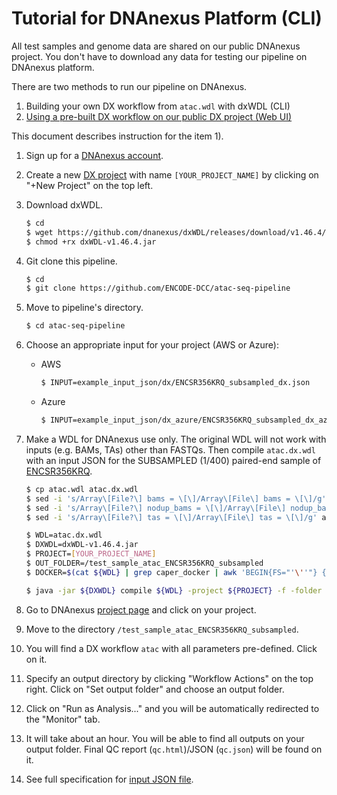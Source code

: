 # Tutorial for DNAnexus Platform (CLI)

All test samples and genome data are shared on our public DNAnexus project. You don't have to download any data for testing our pipeline on DNAnexus platform.

There are two methods to run our pipeline on DNAnexus.

1) Building your own DX workflow from `atac.wdl` with dxWDL (CLI)
2) [Using a pre-built DX workflow on our public DX project (Web UI)](tutorial_dx_web.md)

This document describes instruction for the item 1).

1. Sign up for a [DNAnexus account](https://platform.DNAnexus.com/register).

2. Create a new [DX project](https://platform.DNAnexus.com/projects) with name `[YOUR_PROJECT_NAME]` by clicking on "+New Project" on the top left.

3. Download dxWDL.
    ```bash
    $ cd
    $ wget https://github.com/dnanexus/dxWDL/releases/download/v1.46.4/dxWDL-v1.46.4.jar
    $ chmod +rx dxWDL-v1.46.4.jar
    ```

4. Git clone this pipeline.
    ```bash
    $ cd
    $ git clone https://github.com/ENCODE-DCC/atac-seq-pipeline
    ```

5. Move to pipeline's directory.
    ```bash
    $ cd atac-seq-pipeline
    ```

6. Choose an appropriate input for your project (AWS or Azure):
    * AWS
      ```bash
      $ INPUT=example_input_json/dx/ENCSR356KRQ_subsampled_dx.json
      ```
    * Azure
      ```bash
      $ INPUT=example_input_json/dx_azure/ENCSR356KRQ_subsampled_dx_azure.json
      ```

7. Make a WDL for DNAnexus use only. The original WDL will not work with inputs (e.g. BAMs, TAs) other than FASTQs. Then compile `atac.dx.wdl` with an input JSON for the SUBSAMPLED (1/400) paired-end sample of [ENCSR356KRQ](https://www.encodeproject.org/experiments/ENCSR356KRQ/).
    ```bash
    $ cp atac.wdl atac.dx.wdl
    $ sed -i 's/Array\[File?\] bams = \[\]/Array\[File\] bams = \[\]/g' atac.dx.wdl
    $ sed -i 's/Array\[File?\] nodup_bams = \[\]/Array\[File\] nodup_bams = \[\]/g' atac.dx.wdl
    $ sed -i 's/Array\[File?\] tas = \[\]/Array\[File\] tas = \[\]/g' atac.dx.wdl
    ```

    ```bash
    $ WDL=atac.dx.wdl
    $ DXWDL=dxWDL-v1.46.4.jar    
    $ PROJECT=[YOUR_PROJECT_NAME]
    $ OUT_FOLDER=/test_sample_atac_ENCSR356KRQ_subsampled
    $ DOCKER=$(cat ${WDL} | grep caper_docker | awk 'BEGIN{FS="'\''"} {print $2}')

    $ java -jar ${DXWDL} compile ${WDL} -project ${PROJECT} -f -folder ${OUT_FOLDER} -defaults ${INPUT} -extras <(echo "{\"default_runtime_attributes\":{\"docker\":\"${DOCKER}\"}}")
    ```

8. Go to DNAnexus [project page](https://platform.DNAnexus.com/projects) and click on your project.

9. Move to the directory `/test_sample_atac_ENCSR356KRQ_subsampled`.

10. You will find a DX workflow `atac` with all parameters pre-defined. Click on it. 

11. Specify an output directory by clicking "Workflow Actions" on the top right. Click on "Set output folder" and choose an output folder.

12. Click on "Run as Analysis..." and you will be automatically redirected to the "Monitor" tab.

13. It will take about an hour. You will be able to find all outputs on your output folder. Final QC report (`qc.html`)/JSON (`qc.json`) will be found on it.

14. See full specification for [input JSON file](input.md).
